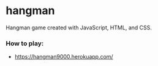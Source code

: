 # hangman

Hangman game created with JavaScript, HTML, and CSS.

### How to play:
- https://hangman9000.herokuapp.com/
